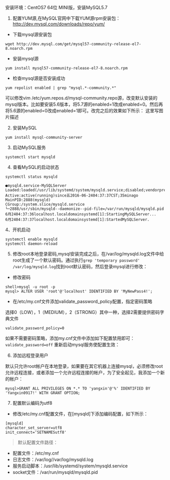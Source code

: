 安装环境：CentOS7 64位 MINI版，安装MySQL5.7
1. 配置YUM源,在MySQL官网中下载YUM源rpm安装包：http://dev.mysql.com/downloads/repo/yum/ 

* 下载mysql源安装包

```
wget http://dev.mysql.com/get/mysql57-community-release-el7-8.noarch.rpm
```

* 安装mysql源

```
yum install mysql57-community-release-el7-8.noarch.rpm
```

* 检查mysql源是否安装成功

```
yum repolist enabled | grep "mysql.*-community.*"
```

 
可以修改vim /etc/yum.repos.d/mysql-community.repo源，改变默认安装的mysql版本。比如要安装5.6版本，将5.7源的enabled=1改成enabled=0。然后再将5.6源的enabled=0改成enabled=1即可。改完之后的效果如下所示： 
这里写图片描述



2. 安装MySQL


```
yum install mysql-community-server
```


3. 启动MySQL服务

```
systemctl start mysqld
```

4. 查看MySQL的启动状态

```angular2html
systemctl status mysqld

●mysqld.service-MySQLServer
Loaded:loaded(/usr/lib/systemd/system/mysqld.service;disabled;vendorpreset:disabled)
Active:active(running)since五2016-06-2404:37:37CST;35minago
MainPID:2888(mysqld)
CGroup:/system.slice/mysqld.service
└─2888/usr/sbin/mysqld--daemonize--pid-file=/var/run/mysqld/mysqld.pid
6月2404:37:36localhost.localdomainsystemd[1]:StartingMySQLServer...
6月2404:37:37localhost.localdomainsystemd[1]:StartedMySQLServer.
```

4、开机启动

```
systemctl enable mysqld
systemctl daemon-reload
```

5. 修改root本地登录密码,mysql安装完成之后，在/var/log/mysqld.log文件中给root生成了一个默认密码。通过执行`grep 'temporary password' /var/log/mysqld.log`找到root默认密码，然后登录mysql进行修改：




* 修改密码

```
shell>mysql -u root -p
mysql> ALTER USER 'root'@'localhost' IDENTIFIED BY 'MyNewPass4!';
```

* 在/etc/my.cnf文件添加validate_password_policy配置，指定密码策略

选择0（LOW），1（MEDIUM），2（STRONG）其中一种，选择2需要提供密码字典文件

`validate_password_policy=0`

如果不需要密码策略，添加my.cnf文件中添加如下配置禁用即可：
`validate_password=off`
重新启动mysql服务使配置生效：


6. 添加远程登录用户

默认只允许root帐户在本地登录，如果要在其它机器上连接mysql，必须修改root允许远程连接，或者添加一个允许远程连接的帐户，为了安全起见，我添加一个新的帐户：

```
mysql>GRANT ALL PRIVILEGES ON *.* TO 'yangxin'@'%' IDENTIFIED BY 'Yangxin0917!' WITH GRANT OPTION;
```

7. 配置默认编码为utf8

* 修改/etc/my.cnf配置文件，在[mysqld]下添加编码配置，如下所示：
```
[mysqld]
character_set_server=utf8
init_connect='SETNAMESutf8'
```

> 默认配置文件路径： 
* 配置文件：/etc/my.cnf 
* 日志文件：/var/log//var/log/mysqld.log 
* 服务启动脚本：/usr/lib/systemd/system/mysqld.service 
* socket文件：/var/run/mysqld/mysqld.pid